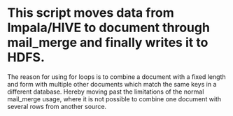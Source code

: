# This script moves data from Impala/HIVE to document through mail_merge and finally writes it to HDFS.
The reason for using for loops is to combine a document with a fixed length and form with multiple other documents which match the same keys in a different database. 
Hereby moving past the limitations of the normal mail_merge usage, where it is not possible to combine one document with several rows from another source. 

